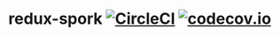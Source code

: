 # redux-spork [![CircleCI](https://circleci.com/gh/folio-sec/redux-spork/tree/master.svg?style=svg)](https://circleci.com/gh/folio-sec/redux-spork/tree/master) [![codecov.io](https://codecov.io/github/folio-sec/redux-spork/coverage.svg?branch=master)](https://codecov.io/github/folio-sec/redux-spork?branch=master)
